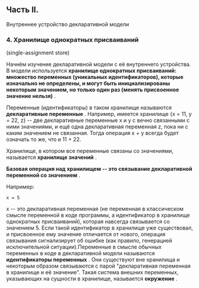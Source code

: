 ## Часть II.

Внутреннее устройство декларативной модели

### 4. Хранилище однократных присваиваний

(single-assignment store)

Начнём изучение декларативной модели с её внутреннего устройства. В модели используется  **хранилище однократных присваиваний: множество переменных (уникальных идентификаторов), которые изначально не определены, и могут быть инициализированы некоторым значением, но только один раз (менять присвоенное значение нельзя)** .

Переменные (идентификаторы) в таком хранилище называются  **декларативные переменные** . Например, имеется хранилище {x = 11, y = 22, z} -- две декларативные переменные x и y с вечно связанными с ними значениями, и ещё одна декларативная переменная z, пока ни с каким значением не связанная. Тогда операция x + y всегда будет означать то же, что и 11 + 22.

Хранилище, в котором все переменные связаны со значениями, называется  **хранилище значений** .

**Базовая операция над хранилищем -- это связывание декларативной переменной со значением** .

Например:

```
x = 5
```

x -- это декларативная переменная (не переменная в классическом смысле переменной в коде программы, а идентификатор в хранилище однократных присваиваний), которая навсегда связывается со значением 5. Если такой идентификатор в хранилище уже существовал, и присвоенное ему значение отличается от нового, операция связывания сигнализирует об ошибке (как правило, генерацией исключительной ситуации).Переменные в смысле обычных переменных в коде в декларативной модели называются  **идентификаторы переменных** . Они существуют вне хранилища и некоторым образом связываются с парой "декларативная переменная в хранилище и её значение". Такая система внешних переменных, указывающих на сущности в хранилище, называется  **окружение** .
